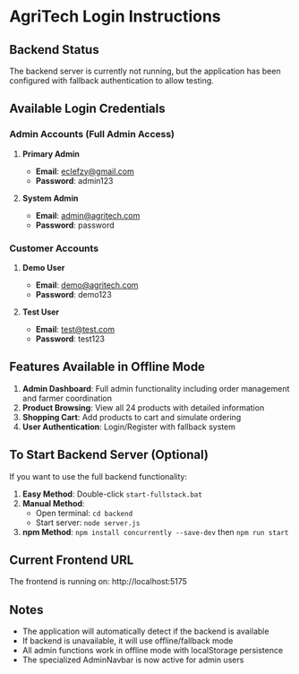 # AgriTech Login Instructions

## Backend Status
The backend server is currently not running, but the application has been configured with fallback authentication to allow testing.

## Available Login Credentials

### Admin Accounts (Full Admin Access)
1. **Primary Admin**
   - **Email**: eclefzy@gmail.com
   - **Password**: admin123

2. **System Admin** 
   - **Email**: admin@agritech.com
   - **Password**: password

### Customer Accounts
1. **Demo User**
   - **Email**: demo@agritech.com
   - **Password**: demo123

2. **Test User**
   - **Email**: test@test.com
   - **Password**: test123

## Features Available in Offline Mode
1. **Admin Dashboard**: Full admin functionality including order management and farmer coordination
2. **Product Browsing**: View all 24 products with detailed information
3. **Shopping Cart**: Add products to cart and simulate ordering
4. **User Authentication**: Login/Register with fallback system

## To Start Backend Server (Optional)
If you want to use the full backend functionality:

1. **Easy Method**: Double-click `start-fullstack.bat` 
2. **Manual Method**: 
   - Open terminal: `cd backend`
   - Start server: `node server.js`
3. **npm Method**: `npm install concurrently --save-dev` then `npm run start`

## Current Frontend URL
The frontend is running on: http://localhost:5175

## Notes
- The application will automatically detect if the backend is available
- If backend is unavailable, it will use offline/fallback mode
- All admin functions work in offline mode with localStorage persistence
- The specialized AdminNavbar is now active for admin users
